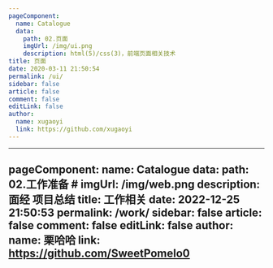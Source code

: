 ```yaml
---
pageComponent:
  name: Catalogue
  data:
    path: 02.页面
    imgUrl: /img/ui.png
    description: html(5)/css(3)，前端页面相关技术
title: 页面
date: 2020-03-11 21:50:54
permalink: /ui/
sidebar: false
article: false
comment: false
editLink: false
author:
  name: xugaoyi
  link: https://github.com/xugaoyi
---
```

---
pageComponent:
  name: Catalogue
  data:
    path: 02.工作准备
    # imgUrl: /img/web.png
    description: 面经 项目总结
title: 工作相关
date: 2022-12-25 21:50:53
permalink: /work/
sidebar: false
article: false
comment: false
editLink: false
author:
  name: 栗哈哈
  link: https://github.com/SweetPomelo0
---